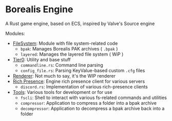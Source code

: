 # Borealis Engine
A Rust game engine, based on ECS, inspired by Valve's Source engine

Modules:
 - [FileSystem](filesystem): Module with file system-related code 
    - `bpak`: Manages Borealis PAK archives ( `.bpak` )
    - `layered`: Manages the layered file system ( WiP )
 - [Tier0](tier0): Utility and base stuff
 	- `commandline.rs`: Command line parsing
 	- `config_file.rs`: Parsing KeyValue-based custom `.cfg` files
 - [Renderer](renderer): Not much to say, it's the WIP renderer
 - [Rich Presence](richpresence): Engine rich presence client for various servers
 	- `discord.rs`: Implementation of various rich-presence clients
- [Tools](tools): Various tools for development or for use
  - `fscli`: Shell to interact with various fs-related commands and utilities
  - `compressor`: Application to compress a folder into a bpak archive
  - `decompressor`: Application to decompress a bpak archive back into a folder
